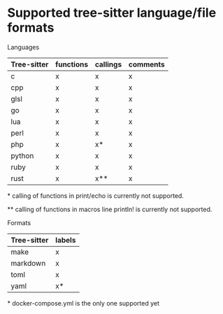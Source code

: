 # Supported tree-sitter language/file formats

Languages

| Tree-sitter | functions | callings | comments 
| ----------- | ----------- | ----------- | --- |
| c | x | x | x |
| cpp | x | x | x |
| glsl | x | x | x |
| go | x | x | x |
| lua | x | x | x
| perl | x | x | x
| php | x | x* | x
| python | x | x | x
| ruby | x | x | x
| rust | x | x** | x

\* calling of functions in print/echo is currently not supported.

\** calling of functions in macros line println! is currently not supported.

Formats

| Tree-sitter | labels |
| ----------- | --- |
| make | x |
| markdown | x |
| toml | x |
| yaml | x* |


\* docker-compose.yml is the only one supported yet
